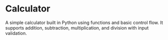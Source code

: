 # Calculator
A simple calculator built in Python using functions and basic control flow. It supports addition, subtraction, multiplication, and division with input validation.
